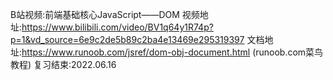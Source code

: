 B站视频:前端基础核心JavaScript——DOM
视频地址:https://www.bilibili.com/video/BV1q64y1R74p?p=1&vd_source=6e9c2de5b89c2ba4e13469e295319397
文档地址:https://www.runoob.com/jsref/dom-obj-document.html (runoob.com菜鸟教程)
复习结束:2022.06.16